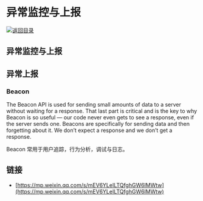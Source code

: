 # 异常监控与上报

[![&#x8FD4;&#x56DE;&#x76EE;&#x5F55;](https://i.postimg.cc/50XLzC7C/image.png)](https://github.com/wx-chevalier/Web-Series/)

## 异常监控与上报

## 异常上报

### Beacon

The Beacon API is used for sending small amounts of data to a server without waiting for a response. That last part is critical and is the key to why Beacon is so useful — our code never even gets to see a response, even if the server sends one. Beacons are specifically for sending data and then forgetting about it. We don’t expect a response and we don’t get a response.

Beacon 常用于用户追踪，行为分析，调试与日志。

## 链接

* [https://mp.weixin.qq.com/s/mEV6YLeILTQfghGW6lMWtw](https://mp.weixin.qq.com/s/mEV6YLeILTQfghGW6lMWtw)


